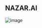 ## NAZAR.AI 
![image](https://github.com/Adii2202/NAZAR.AI/assets/131331573/6cc3b0a0-8d7c-4775-9c93-e47cec7ae6af)




